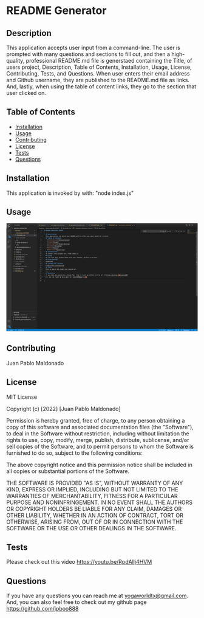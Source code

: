 # README Generator

## Description

This application accepts user input from a command-line.  The user is prompted with many questions and sections to fill out, and then a high-quality, professional README.md file is generstaed containing the Title, of users project, Description, Table of Contents, Installation, Usage, License, Contributing, Tests, and Questions.  When user enters their email address and Github username, they are published to the README.md file as links.  And, lastly, when using the table of content links, they go to the section that user clicked on.

## Table of Contents
- [Installation](#installation)
- [Usage](#usage)
- [Contributing](#contributing)
- [License](#license)
- [Tests](#tests)
- [Questions](#questions)

## Installation

This application is invoked by with: "node index.js"

## Usage

![screenshot](./README%20screenshot.png)

## Contributing

Juan Pablo Maldonado

## License

MIT License

Copyright (c) [2022] [Juan Pablo Maldonado]

Permission is hereby granted, free of charge, to any person obtaining a copy
of this software and associated documentation files (the "Software"), to deal
in the Software without restriction, including without limitation the rights
to use, copy, modify, merge, publish, distribute, sublicense, and/or sell
copies of the Software, and to permit persons to whom the Software is
furnished to do so, subject to the following conditions:

The above copyright notice and this permission notice shall be included in all
copies or substantial portions of the Software.

THE SOFTWARE IS PROVIDED "AS IS", WITHOUT WARRANTY OF ANY KIND, EXPRESS OR
IMPLIED, INCLUDING BUT NOT LIMITED TO THE WARRANTIES OF MERCHANTABILITY,
FITNESS FOR A PARTICULAR PURPOSE AND NONINFRINGEMENT. IN NO EVENT SHALL THE
AUTHORS OR COPYRIGHT HOLDERS BE LIABLE FOR ANY CLAIM, DAMAGES OR OTHER
LIABILITY, WHETHER IN AN ACTION OF CONTRACT, TORT OR OTHERWISE, ARISING FROM,
OUT OF OR IN CONNECTION WITH THE SOFTWARE OR THE USE OR OTHER DEALINGS IN THE
SOFTWARE.

## Tests

Please check out this video
https://youtu.be/RpdAllj4HVM

## Questions
If you have any questions you can reach me at yogaworldtx@gmail.com.  And, you can also feel free to check out my github page https://github.com/jpboo888